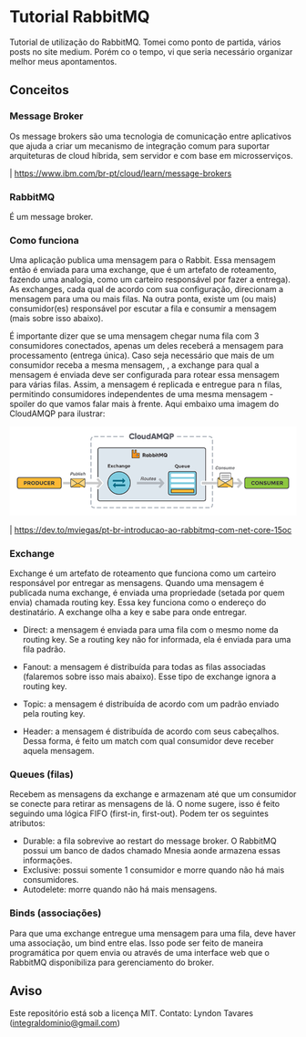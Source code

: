 # Tutorial RabbitMQ

Tutorial de utilização do RabbitMQ. Tomei como ponto de partida, vários posts no site medium. Porém co o tempo, vi que seria necessário organizar melhor meus apontamentos.

## Conceitos

### Message Broker

Os message brokers são uma tecnologia de comunicação entre aplicativos que ajuda a criar um mecanismo de integração comum para suportar arquiteturas de cloud híbrida, sem servidor e com base em microsserviços.

| https://www.ibm.com/br-pt/cloud/learn/message-brokers

### RabbitMQ

É um message broker.

### Como funciona

Uma aplicação publica uma mensagem para o Rabbit. Essa mensagem então é enviada para uma exchange, que é um artefato de roteamento, fazendo uma analogia, como um carteiro responsável por fazer a entrega). As exchanges, cada qual de acordo com sua configuração, direcionam a mensagem para uma ou mais filas. Na outra ponta, existe um (ou mais) consumidor(es) responsável por escutar a fila e consumir a mensagem (mais sobre isso abaixo).

É importante dizer que se uma mensagem chegar numa fila com 3 consumidores conectados, apenas um deles receberá a mensagem para processamento (entrega única). Caso seja necessário que mais de um consumidor receba a mesma mensagem, , a exchange para qual a mensagem é enviada deve ser configurada para rotear essa mensagem para várias filas. Assim, a mensagem é replicada e entregue para n filas, permitindo consumidores independentes de uma mesma mensagem - spoiler do que vamos falar mais à frente. Aqui embaixo uma imagem do CloudAMQP para ilustrar:

![](assets/rabbit.png)

| https://dev.to/mviegas/pt-br-introducao-ao-rabbitmq-com-net-core-15oc


### Exchange

Exchange é um artefato de roteamento que funciona como um carteiro responsável por entregar as mensagens. Quando uma mensagem é publicada numa exchange, é enviada uma propriedade (setada por quem envia) chamada routing key. Essa key funciona como o endereço do destinatário. A exchange olha a key e sabe para onde entregar.

* Direct: a mensagem é enviada para uma fila com o mesmo nome da routing key. Se a routing key não for informada, ela é enviada para uma fila padrão.

* Fanout: a mensagem é distribuída para todas as filas associadas (falaremos sobre isso mais abaixo). Esse tipo de exchange ignora a routing key.

* Topic: a mensagem é distribuída de acordo com um padrão enviado pela routing key.

* Header: a mensagem é distribuída de acordo com seus cabeçalhos. Dessa forma, é feito um match com qual consumidor deve receber aquela mensagem.

### Queues (filas)
Recebem as mensagens da exchange e armazenam até que um consumidor se conecte para retirar as mensagens de lá. O nome sugere, isso é feito seguindo uma lógica FIFO (first-in, first-out). Podem ter os seguintes atributos:

* Durable: a fila sobrevive ao restart do message broker. O RabbitMQ possui um banco de dados chamado Mnesia aonde armazena essas informações.
* Exclusive: possui somente 1 consumidor e morre quando não há mais consumidores.
* Autodelete: morre quando não há mais mensagens.

### Binds (associações)
Para que uma exchange entregue uma mensagem para uma fila, deve haver uma associação, um bind entre elas. Isso pode ser feito de maneira programática por quem envia ou através de uma interface web que o RabbitMQ disponibiliza para gerenciamento do broker.

## Aviso

Este repositório está sob a licença MIT. Contato: Lyndon Tavares (integraldominio@gmail.com)
